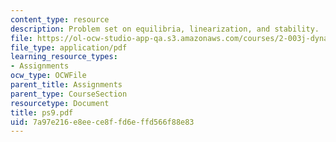 ```yaml
---
content_type: resource
description: Problem set on equilibria, linearization, and stability.
file: https://ol-ocw-studio-app-qa.s3.amazonaws.com/courses/2-003j-dynamics-and-control-i-fall-2007/7a97e216e8eece8ffd6effd566f88e83_ps9.pdf
file_type: application/pdf
learning_resource_types:
- Assignments
ocw_type: OCWFile
parent_title: Assignments
parent_type: CourseSection
resourcetype: Document
title: ps9.pdf
uid: 7a97e216-e8ee-ce8f-fd6e-ffd566f88e83
---
```

